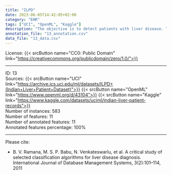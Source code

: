 ```yaml
---
title: "ILPD"
date: 2023-06-05T14:42:05+02:00
category: "EHR"
tags: ["UCI", "OpenML", "Kaggle"]
description: "The objective is to detect patients with liver disease. This is the Dataset for 583 patients but only with 11 variables. "
annotation_file: "13_annotation.csv"
data_file: "13_data.csv"
---
```


License: {{< srcButton name="CC0: Public Domain" link="https://creativecommons.org/publicdomain/zero/1.0/">}} 

 --- 
ID: 13 \
Sources: {{< srcButton name="UCI" link="https://archive.ics.uci.edu/ml/datasets/ILPD+(Indian+Liver+Patient+Dataset)">}} {{< srcButton name="OpenML" link="https://www.openml.org/d/43104">}} {{< srcButton name="Kaggle" link="https://www.kaggle.com/datasets/uciml/indian-liver-patient-records">}}  \
Number of instances: 583 \
Number of features: 11 \
Number of annotated features: 11 \
Annotated features percentage: 100% 

 --- 
Please cite: 
- B. V. Ramana, M. S. P. Babu, N. Venkateswarlu, et al. A critical study of selected classification algorithms for liver disease diagnosis. International Journal of Database Management Systems, 3(2):101–114, 2011 
